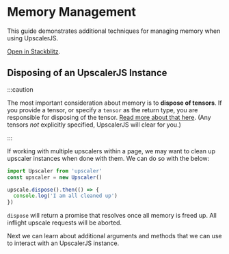 # Memory Management

This guide demonstrates additional techniques for managing memory when using UpscalerJS.

<a href="https://stackblitz.com/github/thekevinscott/upscalerjs/tree/main/examples/memory-management?file=index.js&title=UpscalerJS: Memory Management">Open in Stackblitz</a>.

## Disposing of an UpscalerJS Instance

:::caution

The most important consideration about memory is to **dispose of tensors**. If you provide a tensor, or specify a `tensor` as the return type, you are responsible for disposing of the tensor. [Read more about that here](../tensors#managing-memory). (Any tensors _not_ explicitly specified, UpscalerJS will clear for you.)

:::

If working with multiple upscalers within a page, we may want to clean up upscaler instances when done with them. We can do so with the below:

```javascript
import Upscaler from 'upscaler'
const upscaler = new Upscaler()

upscale.dispose().then(() => {
  console.log('I am all cleaned up')
})
```

`dispose` will return a promise that resolves once all memory is freed up. All inflight upscale requests will be aborted.

Next we can learn about additional arguments and methods that we can use to interact with an UpscalerJS instance.
